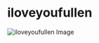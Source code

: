 # iloveyoufullen

![iloveyoufullen Image](https://cdn.jsdelivr.net/gh/ZhiJingHub/ZhiJingHub.github.io@75bfab0b05a90c5cd0eddaf819e20cb8393945cb/iloveyoufullen/photo/iloveyoufullen.png)

